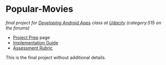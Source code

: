 # Popular-Movies
_final project for [Developing Android Apps](https://classroom.udacity.com/courses/ud853) class at [Udacity](https://www.udacity.com/) (category:515 on the forums)_

* [Project Prep](https://classroom.udacity.com/courses/ud853/lessons/4339028539239847/concepts/43295561870923) page
* [Implementation Guide](https://docs.google.com/document/d/1ZlN1fUsCSKuInLECcJkslIqvpKlP7jWL2TP9m6UiA6I/pub?embedded=true#h.7sxo8jefdfll)
* [Assessment Rubric](https://docs.google.com/document/d/11JDnp_WTNGcIm_gs1raroUuDyxo9H_WsQxnpeozMov4/pub?embedded=true)

This is the final project without additional details.
